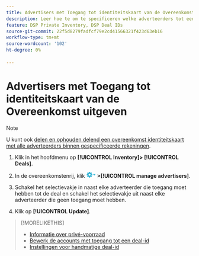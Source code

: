 ```yaml
---
title: Advertisers met Toegang tot identiteitskaart van de Overeenkomst uitgeven
description: Leer hoe te om te specificeren welke adverteerders tot een overeenkomstidentiteitskaart kunnen toegang hebben.
feature: DSP Private Inventory, DSP Deal IDs
source-git-commit: 22f5d8279fadfcf79e2cd41566321f423d63eb16
workflow-type: tm+mt
source-wordcount: '102'
ht-degree: 0%

---
```


# Advertisers met Toegang tot identiteitskaart van de Overeenkomst uitgeven

>[!NOTE]
>
>U kunt ook [delen en ophouden delend een overeenkomst identiteitskaart met alle adverteerders binnen gespecificeerde rekeningen](deal-id-share.md).

1. Klik in het hoofdmenu op **[!UICONTROL Inventory]> [!UICONTROL Deals].**

1. In de overeenkomstenrij, klik  ![Menu Opties](/help/dsp/assets/options-menu.png) **>[!UICONTROL manage advertisers]**.

1. Schakel het selectievakje in naast elke adverteerder die toegang moet hebben tot de deal en schakel het selectievakje uit naast elke adverteerder die geen toegang moet hebben.

1. Klik op **[!UICONTROL Update]**.

>[!MORELIKETHIS]
>* [Informatie over privé-voorraad](private-inventory-about.md)
>* [Bewerk de accounts met toegang tot een deal-id](/help/dsp/inventory/deal-id-share.md)
>* [Instellingen voor handmatige deal-id](deal-id-settings.md)


